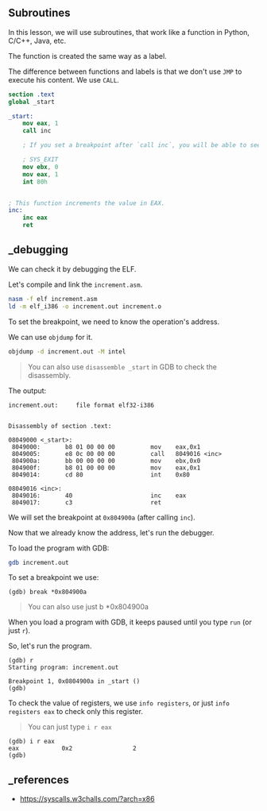 ## Subroutines

In this lesson, we will use subroutines, that work like a function in Python, C/C++, Java, etc.

The function is created the same way as a label.

The difference between functions and labels is that we don't use `JMP` to execute his content. We use `CALL`.

```nasm
section .text
global _start

_start:
    mov eax, 1
    call inc

    ; If you set a breakpoint after `call inc`, you will be able to see that the EAX is 2.

    ; SYS_EXIT
    mov ebx, 0
    mov eax, 1
    int 80h


; This function increments the value in EAX.
inc:
    inc eax
    ret
```

## \_debugging

We can check it by debugging the ELF.

Let's compile and link the `increment.asm`.

```bash
nasm -f elf increment.asm
ld -m elf_i386 -o increment.out increment.o
```

To set the breakpoint, we need to know the operation's address.

We can use `objdump` for it.

```bash
objdump -d increment.out -M intel
```

> You can also use `disassemble _start` in GDB to check the disassembly.

The output:

```
increment.out:     file format elf32-i386


Disassembly of section .text:

08049000 <_start>:
 8049000:       b8 01 00 00 00          mov    eax,0x1
 8049005:       e8 0c 00 00 00          call   8049016 <inc>
 804900a:       bb 00 00 00 00          mov    ebx,0x0
 804900f:       b8 01 00 00 00          mov    eax,0x1
 8049014:       cd 80                   int    0x80

08049016 <inc>:
 8049016:       40                      inc    eax
 8049017:       c3                      ret
```

We will set the breakpoint at `0x804900a` (after calling `inc`).

Now that we already know the address, let's run the debugger.

To load the program with GDB:

```bash
gdb increment.out
```

To set a breakpoint we use:

```
(gdb) break *0x804900a
```

> You can also use just b \*0x804900a

When you load a program with GDB, it keeps paused until you type `run` (or just `r`).

So, let's run the program.

```
(gdb) r
Starting program: increment.out

Breakpoint 1, 0x0804900a in _start ()
(gdb)
```

To check the value of registers, we use `info registers`, or just `info registers eax` to check only this register.

> You can just type `i r eax`

```
(gdb) i r eax
eax            0x2                 2
(gdb)
```

## \_references

- https://syscalls.w3challs.com/?arch=x86
